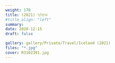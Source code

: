 ```yaml
---
weight: 170
title: איסלנד (2021)
#title_align: "left"
summary: 
date: 2020-12-15
draft: false

gallery: gallery/Private/Travel/Iceland (2021)
files: "*.jpg"
cover: R3102391.jpg
---
```


